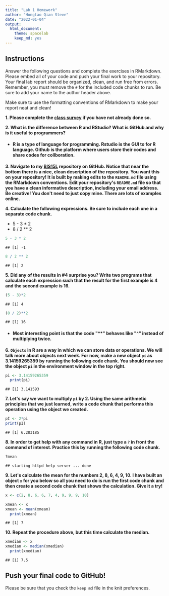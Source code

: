 ```yaml
---
title: "Lab 1 Homework"
author: "Hongtao Qian Steve"
date: "2022-01-04"
output:
  html_document: 
    theme: spacelab
    keep_md: yes
---
```


## Instructions
Answer the following questions and complete the exercises in RMarkdown. Please embed all of your code and push your final work to your repository. Your final lab report should be organized, clean, and run free from errors. Remember, you must remove the `#` for the included code chunks to run. Be sure to add your name to the author header above.  

Make sure to use the formatting conventions of RMarkdown to make your report neat and clean!  

**1. Please complete the [class survey](https://forms.gle/hh5hmzTZgLYxkP7W9) if you have not already done so.**

**2. What is the difference between R and RStudio? What is GitHub and why is it useful to programmers?**  

* #### R is a type of language for programming. Rstudio is the GUI to for R language. Github is the platform where users store their codes and share codes for collboration. 

**3. Navigate to my [BIS15L](https://github.com/jmledford3115/BIS15LW2022_jledford) repository on GitHub. Notice that near the bottom there is a nice, clean description of the repository. You want this on your repository! It is built by making edits to the `README.md` file using the RMarkdown conventions. Edit your repository's `README.md` file so that you have a clean informative description, including your email address. Be creative! You don't need to just copy mine. There are lots of examples online.**  

**4. Calculate the following expressions. Be sure to include each one in a separate code chunk.**  
  + 5 - 3 * 2  
  + 8 / 2 ** 2  

```r
5 - 3 * 2
```

```
## [1] -1
```

```r
8 / 2 ** 2
```

```
## [1] 2
```

**5. Did any of the results in #4 surprise you? Write two programs that calculate each expression such that the result for the first example is 4 and the second example is 16.**    

```r
(5 - 3)*2
```

```
## [1] 4
```

```r
(8 / 2)**2
```

```
## [1] 16
```
* #### Most interesting point is that the code "**" behaves like "^" instead of multiplying twice. 


**6. `Objects` in R are a way in which we can store data or operations. We will talk more about objects next week. For now, make a new object `pi` as 3.14159265359 by running the following code chunk. You should now see the object `pi` in the environment window in the top right.**  

```r
pi <- 3.14159265359
  print(pi)
```

```
## [1] 3.141593
```

**7. Let's say we want to multiply `pi` by 2. Using the same arithmetic principles that we just learned, write a code chunk that performs this operation using the object we created.**

```r
pI <- 2*pi
print(pI)
```

```
## [1] 6.283185
```


**8. In order to get help with any command in R, just type a `?` in front the command of interest. Practice this by running the following code chunk.**  

```r
?mean
```

```
## starting httpd help server ... done
```

**9. Let's calculate the mean for the numbers 2, 8, 6, 4, 9, 10. I have built an object `x` for you below so all you need to do is run the first code chunk and then create a second code chunk that shows the calculation. Give it a try!**  

```r
x <- c(2, 8, 6, 6, 7, 4, 9, 9, 9, 10)
```

```r
xmean <- x
xmean <- mean(xmean)
  print(xmean)
```

```
## [1] 7
```

**10. Repeat the procedure above, but this time calculate the median.**  

```r
xmedian <- x
xmedian <- median(xmedian)
  print(xmedian)
```

```
## [1] 7.5
```


## Push your final code to GitHub!
Please be sure that you check the `keep md` file in the knit preferences.  

